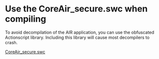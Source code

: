 # Use the CoreAir\_secure.swc when compiling #

To avoid decompilation of the AIR application, you can use the obfuscated Actionscript library. Including this library will cause most decompilers to crash.

[CoreAir\_secure.swc](http://s3.amazonaws.com/stratoscreen/CoreAir_secure.swc)